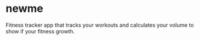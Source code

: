 # newme
Fitness tracker app that tracks your workouts and calculates your volume to show if your fitness growth. 
